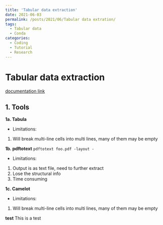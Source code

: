 ```yaml
---
title: 'Tabular data extraction'
date: 2021-06-03
permalink: /posts/2021/06/Tabular data extration/
tags:
  - Tabular data
  - Conda
categories:
  - Coding
  - Tutorial
  - Research
---
```



Tabular data extraction
======

[documentation link](https://conda.io/projects/conda/en/latest/user-guide/tasks/manage-environments.html) 

## 1. Tools

**1a. Tabula**
- Limitations:
1. Will break multi-line cells into multi lines, many of them may be empty

**1b. pdftotext**
`pdftotext foo.pdf -layout -`
- Limitations:
1. Output is as text file, need to further extract 
2. Lose the structural info
3. Time consuming

**1c. Camelot**
- Limitations:
1. Will break multi-line cells into multi lines, many of them may be empty

**test**
This is a test